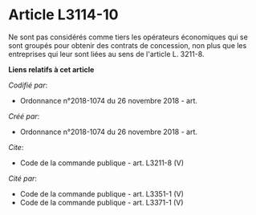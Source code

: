 # Article L3114-10

Ne sont pas considérés comme tiers les opérateurs économiques qui se sont groupés pour obtenir des contrats de concession,
non plus que les entreprises qui leur sont liées au sens de l'article L. 3211-8.

**Liens relatifs à cet article**

_Codifié par_:

  - Ordonnance n°2018-1074 du 26 novembre 2018 - art.

_Créé par_:

  - Ordonnance n°2018-1074 du 26 novembre 2018 - art.

_Cite_:

  - Code de la commande publique - art. L3211-8 (V)

_Cité par_:

  - Code de la commande publique - art. L3351-1 (V)
  - Code de la commande publique - art. L3371-1 (V)
